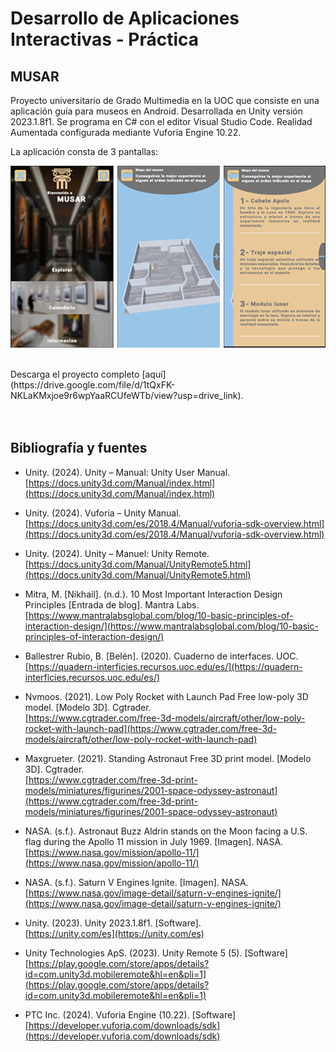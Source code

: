 # Desarrollo de Aplicaciones Interactivas - Práctica

## MUSAR

Proyecto universitario de Grado Multimedia en la UOC que consiste en una aplicación guía para museos en Android. 
Desarrollada en Unity versión 2023.1.8f1. Se programa en C# con el editor Visual Studio Code. Realidad Aumentada configurada mediante Vuforia Engine 10.22.

La aplicación consta de 3 pantallas: <br>

![Capturas de pantalla](capturas.png)


<br>
Descarga el proyecto completo [aquí](https://drive.google.com/file/d/1tQxFK-NKLaKMxjoe9r6wpYaaRCUfeWTb/view?usp=drive_link).
<br>
<br>
<br>



## Bibliografía y fuentes

- Unity. (2024). Unity – Manual: Unity User Manual.  
  [https://docs.unity3d.com/Manual/index.html](https://docs.unity3d.com/Manual/index.html)

- Unity. (2024). Vuforia – Unity Manual.  
  [https://docs.unity3d.com/es/2018.4/Manual/vuforia-sdk-overview.html](https://docs.unity3d.com/es/2018.4/Manual/vuforia-sdk-overview.html)

- Unity. (2024). Unity – Manuel: Unity Remote.  
  [https://docs.unity3d.com/Manual/UnityRemote5.html](https://docs.unity3d.com/Manual/UnityRemote5.html)

- Mitra, M. [Nikhail]. (n.d.). 10 Most Important Interaction Design Principles [Entrada de blog]. Mantra Labs.  
  [https://www.mantralabsglobal.com/blog/10-basic-principles-of-interaction-design/](https://www.mantralabsglobal.com/blog/10-basic-principles-of-interaction-design/)

- Ballestrer Rubio, B. [Belén]. (2020). Cuaderno de interfaces. UOC.  
  [https://quadern-interficies.recursos.uoc.edu/es/](https://quadern-interficies.recursos.uoc.edu/es/)

- Nvmoos. (2021). Low Poly Rocket with Launch Pad Free low-poly 3D model. [Modelo 3D]. Cgtrader.  
  [https://www.cgtrader.com/free-3d-models/aircraft/other/low-poly-rocket-with-launch-pad](https://www.cgtrader.com/free-3d-models/aircraft/other/low-poly-rocket-with-launch-pad)

- Maxgrueter. (2021). Standing Astronaut Free 3D print model. [Modelo 3D]. Cgtrader.  
  [https://www.cgtrader.com/free-3d-print-models/miniatures/figurines/2001-space-odyssey-astronaut](https://www.cgtrader.com/free-3d-print-models/miniatures/figurines/2001-space-odyssey-astronaut)

- NASA. (s.f.). Astronaut Buzz Aldrin stands on the Moon facing a U.S. flag during the Apollo 11 mission in July 1969. [Imagen]. NASA.  
  [https://www.nasa.gov/mission/apollo-11/](https://www.nasa.gov/mission/apollo-11/)

- NASA. (s.f.). Saturn V Engines Ignite. [Imagen]. NASA.  
  [https://www.nasa.gov/image-detail/saturn-v-engines-ignite/](https://www.nasa.gov/image-detail/saturn-v-engines-ignite/)

- Unity. (2023). Unity 2023.1.8f1. [Software].  
  [https://unity.com/es](https://unity.com/es)

- Unity Technologies ApS. (2023). Unity Remote 5 (5). [Software]  
  [https://play.google.com/store/apps/details?id=com.unity3d.mobileremote&hl=en&pli=1](https://play.google.com/store/apps/details?id=com.unity3d.mobileremote&hl=en&pli=1)

- PTC Inc. (2024). Vuforia Engine (10.22). [Software]  
  [https://developer.vuforia.com/downloads/sdk](https://developer.vuforia.com/downloads/sdk)
